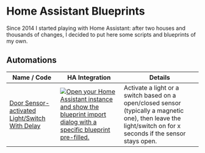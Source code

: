 # Home Assistant Blueprints
Since 2014 I started playing with Home Assistant: after two houses and thousands of changes, I decided to put here some scripts and blueprints of my own.

## Automations

| Name / Code | HA Integration | Details |
| --- | --- | --- |
| [Door Sensor-activated Light/Switch With Delay](https://github.com/maur8ino/home-assistant-blueprints/blob/main/automations/door-sensor-turn-on-off-light-or-switch-with-delay.yaml) | [![Open your Home Assistant instance and show the blueprint import dialog with a specific blueprint pre-filled.](https://my.home-assistant.io/badges/blueprint_import.svg)](https://my.home-assistant.io/redirect/blueprint_import/?blueprint_url=https%3A%2F%2Fgithub.com%2Fmaur8ino%2Fhome-assistant-blueprints%2Fblob%2Fmain%2Fautomations%2Fdoor-sensor-turn-on-off-light-or-switch-with-delay.yaml) | Activate a light or a switch based on a open/closed sensor (typically a magnetic one), then leave the light/switch on for x seconds if the sensor stays open.|
